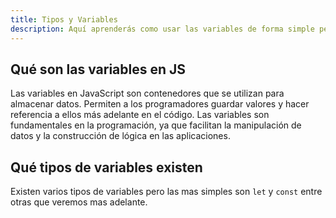 ```yaml
---
title: Tipos y Variables
description: Aquí aprenderás como usar las variables de forma simple pero completa.
---
```


## Qué son las variables en JS
Las variables en JavaScript son contenedores que se utilizan para almacenar datos. Permiten a los programadores guardar valores y hacer referencia a ellos más adelante en el código. Las variables son fundamentales en la programación, ya que facilitan la manipulación de datos y la construcción de lógica en las aplicaciones.

## Qué tipos de variables existen
Existen varios tipos de variables pero las mas simples son `let` y `const` entre otras que veremos mas adelante.